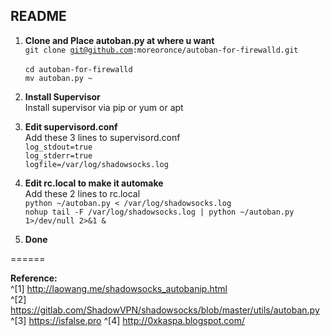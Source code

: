 ## README

1. **Clone and Place autoban.py at where u want**  
<code>git clone git@github.com:moreoronce/autoban-for-firewalld.git </code>  
<code>cd autoban-for-firewalld </code>  
<code>mv autoban.py ~</code>

2. **Install Supervisor**    
Install supervisor via pip or yum or apt  

3. **Edit supervisord.conf**  
Add these 3 lines to supervisord.conf   
<code>log\_stdout=true</code>  
<code>log\_stderr=true</code>  
<code>logfile=/var/log/shadowsocks.log</code>  

4. **Edit rc.local to make it automake**    
Add these 2 lines to rc.local    
<code>python ~/autoban.py < /var/log/shadowsocks.log</code>  
<code>nohup tail -F /var/log/shadowsocks.log | python ~/autoban.py 1>/dev/null 2>&1 &</code>  

5. **Done**     
  
======
  
**Reference:**  
^[1] http://laowang.me/shadowsocks_autobanip.html  
^[2] https://gitlab.com/ShadowVPN/shadowsocks/blob/master/utils/autoban.py
^[3] https://isfalse.pro
^[4] http://0xkaspa.blogspot.com/

